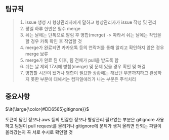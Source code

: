 ## 팀규칙
> 1. issue 생성 시 형상관리자에게 말하고 형상관리자가 issue 작성 및 관리 <br>
> 2. 평일 하루 한번은 필수 merge <br>
> 3. 쉬는 날에는 단톡으로 알림 후 병합(merge) -> 따라서 쉬는 날에는 작업을 할 경우 카톡 확인 후 작업할 것 <br>
> 4. merge가 완료되면 카카오톡 등의 연락처를 통해 알리고 확인하지 않은 경우 merge 보류 <br>
> 5. merge가 완료 된 이후, 팀 전체가 pull을 받도록 함 <br>
> 6. 쉬는 날 제외 17시에 병합(merge) 및 문제 있을 경우 확인 및 해결 <br>
> 7. 병합할 시간이 됐거나 병합이 필요한 상황에는 해놨던 부분까지하고 완성하지 못한 부분에 대해서는 컴파일에러가 나는 부분은 주석처리

## 중요사항
<p>$\it{\large{\color{#DD6565}gitignore}}$</p>
토큰이 담긴 정보나 aws 등의 민감한 정보나 형상관리 필요없는 부분은 gitignore 사용하고 팀원이 pull request를 올리거나 gitignore에 문제가 생겨 올리면 안되는 파일이 올라갔는지 꼭 서로 수시로 확인할 것